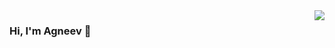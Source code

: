 <img align="right" src="https://github-readme-stats.vercel.app/api?username=agneevX&show_icons=true&icon_color=805AD5&text_color=BB86FC&bg_color=121212&hide_title=true" />


### Hi, I'm Agneev 👋

<!--
**agneevX/agneevX** is a ✨ _special_ ✨ repository because its `README.md` (this file) appears on your GitHub profile.

Here are some ideas to get you started:

- 🔭 I’m currently working on ...
- 🌱 I’m currently learning ...
- 👯 I’m looking to collaborate on ...
- 🤔 I’m looking for help with ...
- 💬 Ask me about ...
- 📫 How to reach me: ...
- 😄 Pronouns: ...
- ⚡ Fun fact: ...
-->
